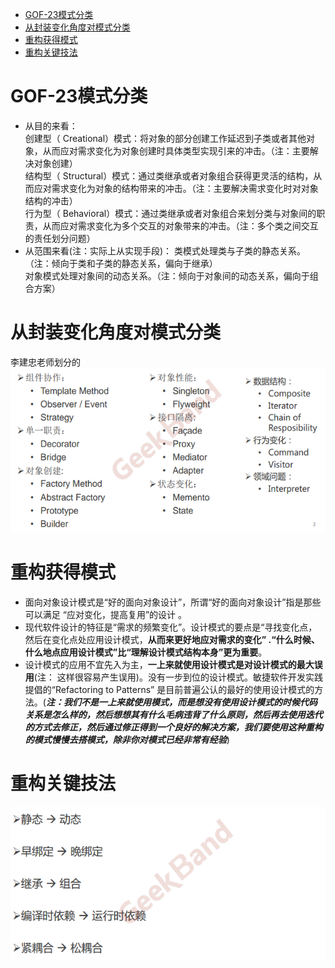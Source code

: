 - [GOF-23模式分类](#GOF-23%E6%A8%A1%E5%BC%8F%E5%88%86%E7%B1%BB)
- [从封装变化角度对模式分类](#%E4%BB%8E%E5%B0%81%E8%A3%85%E5%8F%98%E5%8C%96%E8%A7%92%E5%BA%A6%E5%AF%B9%E6%A8%A1%E5%BC%8F%E5%88%86%E7%B1%BB)
- [重构获得模式](#%E9%87%8D%E6%9E%84%E8%8E%B7%E5%BE%97%E6%A8%A1%E5%BC%8F)
- [重构关键技法](#%E9%87%8D%E6%9E%84%E5%85%B3%E9%94%AE%E6%8A%80%E6%B3%95)
# GOF-23模式分类
- 从目的来看：  
 创建型（ Creational）模式：将对象的部分创建工作延迟到子类或者其他对象，从而应对需求变化为对象创建时具体类型实现引来的冲击。（注：主要解决对象创建）  
 结构型（ Structural）模式：通过类继承或者对象组合获得更灵活的结构，从而应对需求变化为对象的结构带来的冲击。（注：主要解决需求变化时对对象结构的冲击）  
 行为型（ Behavioral）模式：通过类继承或者对象组合来划分类与对象间的职责，从而应对需求变化为多个交互的对象带来的冲击。（注：多个类之间交互的责任划分问题）  
- 从范围来看(注：实际上从实现手段)：
类模式处理类与子类的静态关系。（注：倾向于类和子类的静态关系，偏向于继承）  
对象模式处理对象间的动态关系。（注：倾向于对象间的动态关系，偏向于组合方案）
# 从封装变化角度对模式分类
李建忠老师划分的  
![](../pic/WeChat&#32;Image_20191028161136.png)
# 重构获得模式
- 面向对象设计模式是“好的面向对象设计”，所谓“好的面向对象设计”指是那些可以满足 “应对变化，提高复用”的设计 。
- 现代软件设计的特征是“需求的频繁变化”。设计模式的要点是“寻找变化点，然后在变化点处应用设计模式，**从而来更好地应对需求的变化” .“什么时候、什么地点应用设计模式”比“理解设计模式结构本身”更为重要**。  
- 设计模式的应用不宜先入为主，**一上来就使用设计模式是对设计模式的最大误用**(注： 这样很容易产生误用)。没有一步到位的设计模式。敏捷软件开发实践提倡的“Refactoring to Patterns” 是目前普遍公认的最好的使用设计模式的方法。(***注：我们不是一上来就使用模式，而是想没有使用设计模式的时候代码关系是怎么样的，然后想想其有什么毛病违背了什么原则，然后再去使用迭代的方式去修正，然后通过修正得到一个良好的解决方案，我们要使用这种重构的模式慢慢去搭模式，除非你对模式已经非常有经验***)
# 重构关键技法
![](../pic/WeChat&#32;Image_20191028164035.png)  

